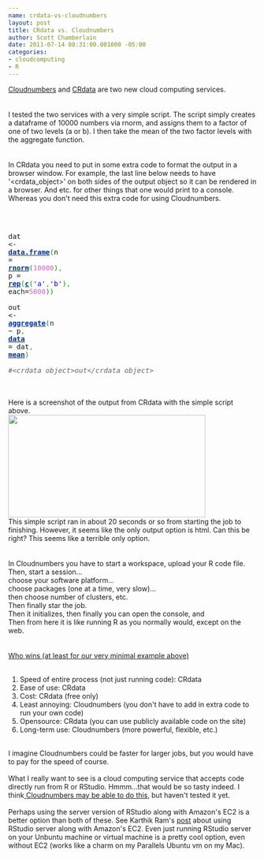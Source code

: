 ```yaml
--- 
name: crdata-vs-cloudnumbers
layout: post
title: CRdata vs. Cloudnumbers
author: Scott Chamberlain
date: 2011-07-14 08:31:00.001000 -05:00
categories: 
- cloudcomputing
- R
---
```

<a href="http://www.cloudnumbers.com/">Cloudnumbers</a> and <a href="http://crdata.org/">CRdata</a> are two new cloud computing services.<br /><br /><br />I tested the two services with a very simple script. The script simply creates a dataframe of 10000 numbers via rnorm, and assigns them to a factor of one of two levels (a or b). I then take the mean of the two factor levels with the aggregate function.<br /><br /><br />In CRdata you need to put in some extra code to format the output in a browser window. For example, the last line below needs to have '&lt;crdata_object&gt;' on both sides of the output object so it can be rendered in a browser. And etc. for other things that one would print to a console. Whereas you don't need this extra code for using Cloudnumbers.<br /><br /><div style="overflow: auto;"><div class="geshifilter"><pre class="r geshifilter-R" style="font-family: monospace;">&nbsp;<br />dat &lt;- <a href="http://inside-r.org/r-doc/base/data.frame"><span style="color: #003399; font-weight: bold;">data.frame</span></a><span style="color: #009900;">(</span>n = <a href="http://inside-r.org/r-doc/stats/rnorm"><span style="color: #003399; font-weight: bold;">rnorm</span></a><span style="color: #009900;">(</span><span style="color: #cc66cc;">10000</span><span style="color: #009900;">)</span><span style="color: #339933;">,</span> p = <a href="http://inside-r.org/r-doc/base/rep"><span style="color: #003399; font-weight: bold;">rep</span></a><span style="color: #009900;">(</span><a href="http://inside-r.org/r-doc/base/c"><span style="color: #003399; font-weight: bold;">c</span></a><span style="color: #009900;">(</span><span style="color: blue;">'a'</span><span style="color: #339933;">,</span><span style="color: blue;">'b'</span><span style="color: #009900;">)</span><span style="color: #339933;">,</span> each=<span style="color: #cc66cc;">5000</span><span style="color: #009900;">)</span><span style="color: #009900;">)</span><br />&nbsp;<br />out &lt;- <a href="http://inside-r.org/r-doc/stats/aggregate"><span style="color: #003399; font-weight: bold;">aggregate</span></a><span style="color: #009900;">(</span>n ~ p<span style="color: #339933;">,</span> <a href="http://inside-r.org/r-doc/utils/data"><span style="color: #003399; font-weight: bold;">data</span></a> = dat<span style="color: #339933;">,</span> <a href="http://inside-r.org/r-doc/base/mean"><span style="color: #003399; font-weight: bold;">mean</span></a><span style="color: #009900;">)</span><br />&nbsp;<br /><span style="color: #666666; font-style: italic;">#&lt;crdata_object&gt;out&lt;/crdata_object&gt;</span></pre></div></div><br /><br />Here is a screenshot of the output from CRdata with the simple script above.<br /><img height="208" src="http://f.cl.ly/items/1D090q2N0Y3a410W262V/Screen%20shot%202011-07-14%20at%208.04.33%20AM.png" width="400" /><br />This simple script ran in about 20 seconds or so from starting the job to finishing. However, it seems like the only output option is html. Can this be right? This seems like a terrible only option.<br /><br /><br />In Cloudnumbers you have to start a workspace, upload your R code file.<br />Then, start a session...<br />choose your software platform...<br />choose packages (one at a time, very slow)...<br />then choose number of clusters, etc.<br />Then finally star the job.<br />Then it initializes, then finally you can open the console, and<br />Then from here it is like running R as you normally would, except on the web.<br /><br /><br /><u>Who wins (at least for our very minimal example above)</u><br /><br /><ol><li>Speed of entire process (not just running code): CRdata</li><li>Ease of use: CRdata</li><li>Cost: CRdata (free only)</li><li>Least annoying: Cloudnumbers (you don't have to add in extra code to run your own code)</li><li>Opensource: CRdata (you can use publicly available code on the site)</li><li>Long-term use: Cloudnumbers (more powerful, flexible, etc.)</li></ol><div><br /></div><div>I imagine Cloudnumbers could be faster for larger jobs, but you would have to pay for the speed of course.&nbsp;</div><div><br /></div><div>What I really want to see is a cloud computing service that accepts code directly run from R or RStudio. Hmmm...that would be so tasty indeed. I think<a href="http://cloudnumbers.zendesk.com/entries/20199198-using-an-external-terminal-ssh-console"> Cloudnumbers may be able to do this</a>, but haven't tested it yet.&nbsp;&nbsp;</div><div><br /></div><div>Perhaps using the server version of RStudio along with Amazon's EC2 is a better option than both of these. See Karthik Ram's <a href="http://inundata.org/2011/03/30/r-ec2-rstudio-server/">post</a> about using RStudio server along with Amazon's EC2. Even just running RStudio server on your Unbuntu machine or virtual machine is a pretty cool option, even without EC2 (works like a charm on my Parallels Ubuntu vm on my Mac).&nbsp;</div>
